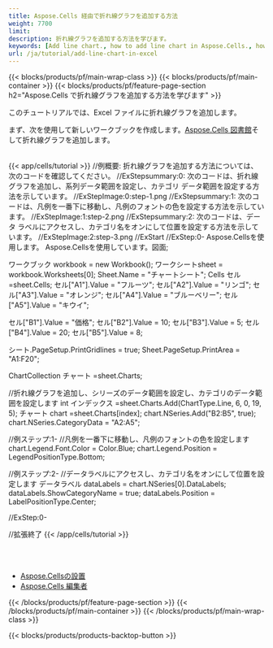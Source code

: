 ```yaml
---
title: Aspose.Cells 経由で折れ線グラフを追加する方法
weight: 7700
limit:
description: 折れ線グラフを追加する方法を学びます。
keywords: [Add line chart., how to add line chart in Aspose.Cells., how to add line chart using Aspose.Cells]
url: /ja/tutorial/add-line-chart-in-excel
---
```

{{< blocks/products/pf/main-wrap-class >}}
{{< blocks/products/pf/main-container >}}
{{< blocks/products/pf/feature-page-section h2="Aspose.Cells で折れ線グラフを追加する方法を学びます" >}}

<p>
このチュートリアルでは、Excel ファイルに折れ線グラフを追加します。
</p>

<p>
まず、次を使用して新しいワークブックを作成します。<a href="https://www.nuget.org/packages/Aspose.Cells">Aspose.Cells 図書館</a>そして折れ線グラフを追加します。
</p>

<br />
{{< app/cells/tutorial >}}
//例概要: 折れ線グラフを追加する方法については、次のコードを確認してください。
//ExStepsummary:0: 次のコードは、折れ線グラフを追加し、系列データ範囲を設定し、カテゴリ データ範囲を設定する方法を示しています。
//ExStepImage:0:step-1.png
//ExStepsummary:1: 次のコードは、凡例を一番下に移動し、凡例のフォントの色を設定する方法を示しています。
//ExStepImage:1:step-2.png
//ExStepsummary:2: 次のコードは、データ ラベルにアクセスし、カテゴリ名をオンにして位置を設定する方法を示しています。
//ExStepImage:2:step-3.png
//ExStart
//ExStep:0-
Aspose.Cellsを使用します。
Aspose.Cellsを使用しています。図面;

ワークブック workbook = new Workbook();
ワークシートsheet = workbook.Worksheets[0];
Sheet.Name = "チャートシート";
Cells セル =sheet.Cells;
セル["A1"].Value = "フルーツ";
セル["A2"].Value = "リンゴ";
セル["A3"].Value = "オレンジ";
セル["A4"].Value = "ブルーベリー";
セル["A5"].Value = "キウイ";

セル["B1"].Value = "価格";
セル["B2"].Value = 10;
セル["B3"].Value = 5;
セル["B4"].Value = 20;
セル["B5"].Value = 8;

シート.PageSetup.PrintGridlines = true;
Sheet.PageSetup.PrintArea = "A1:F20";

ChartCollection チャート =sheet.Charts;

//折れ線グラフを追加し、シリーズのデータ範囲を設定し、カテゴリのデータ範囲を設定します
int インデックス =sheet.Charts.Add(ChartType.Line, 6, 0, 19, 5);
チャート chart =sheet.Charts[index];
chart.NSeries.Add("B2:B5", true);
chart.NSeries.CategoryData = "A2:A5";

//例ステップ:1-
//凡例を一番下に移動し、凡例のフォントの色を設定します
chart.Legend.Font.Color = Color.Blue;
chart.Legend.Position = LegendPositionType.Bottom;

//例ステップ:2-
//データラベルにアクセスし、カテゴリ名をオンにして位置を設定します
データラベル dataLabels = chart.NSeries[0].DataLabels;
dataLabels.ShowCategoryName = true;
dataLabels.Position = LabelPositionType.Center;

//ExStep:0-

//拡張終了
{{< /app/cells/tutorial >}}
<br />

<br />
<br />
<div class="code-sample">
    <ul class="link-list">
        <li class="link-item"><a href="https://docs.aspose.com/cells/net/installation/">Aspose.Cellsの設置</a></li>
        <li class="link-item"><a href="https://products.aspose.app/cells/editor/">Aspose.Cells 編集者</a></li>
    </ul>
</div>

{{< /blocks/products/pf/feature-page-section >}}
{{< /blocks/products/pf/main-container >}}
{{< /blocks/products/pf/main-wrap-class >}}

{{< blocks/products/products-backtop-button >}}